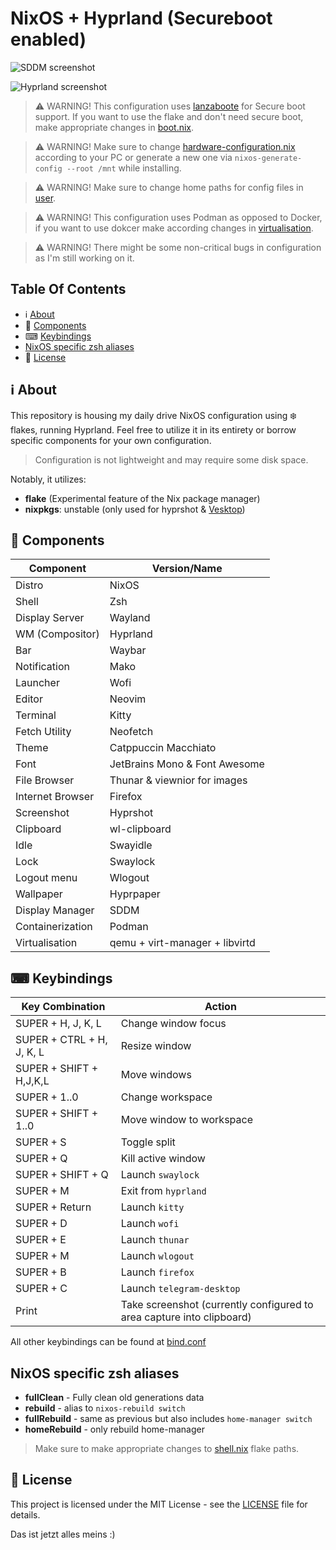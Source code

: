 # NixOS + Hyprland (Secureboot enabled)

![SDDM screenshot](./images/sddm.png)

![Hyprland screenshot](./images/image_2024-03-29_11-24-54.png)

> ⚠ WARNING! This configuration uses [lanzaboote](https://github.com/nix-community/lanzaboote) for Secure boot support. If you want to use the flake and don't need secure boot, make appropriate changes in [boot.nix](./system/boot.nix).

> ⚠ WARNING! Make sure to change [hardware-configuration.nix](./system/hardware-configuration.nix) according to your PC or generate a new one via `nixos-generate-config --root /mnt` while installing.

> ⚠ WARNING! Make sure to change home paths for config files in [user](./home/config).

> ⚠ WARNING! This configuration uses Podman as opposed to Docker, if you want to use dokcer make according changes in [virtualisation](./system/modules/virtualisation.nix).

> ⚠ WARNING! There might be some non-critical bugs in configuration as I'm still working on it.

## Table Of Contents

- ℹ [About](#-about)
- 🔧 [Components](#-components)
- ⌨ [Keybindings](#-keybindings)
- [NixOS specific zsh aliases](#-nixos-specific-zsh-aliases)
- 📖 [License](#-license)

## ℹ About

This repository is housing my daily drive NixOS configuration using ❄️ flakes, running Hyprland. Feel free to utilize it in its entirety or borrow specific components for your own configuration.

> Configuration is not lightweight and may require some disk space.

Notably, it utilizes:

- **flake** (Experimental feature of the Nix package manager)
- **nixpkgs**: unstable (only used for hyprshot & [Vesktop](https://github.com/Vencord/Vesktop))

## 🔧 Components

| Component        | Version/Name                   |
| ---------------- | ------------------------------ |
| Distro           | NixOS                          |
| Shell            | Zsh                            |
| Display Server   | Wayland                        |
| WM (Compositor)  | Hyprland                       |
| Bar              | Waybar                         |
| Notification     | Mako                           |
| Launcher         | Wofi                           |
| Editor           | Neovim                         |
| Terminal         | Kitty                          |
| Fetch Utility    | Neofetch                       |
| Theme            | Catppuccin Macchiato           |
| Font             | JetBrains Mono & Font Awesome  |
| File Browser     | Thunar & viewnior for images   |
| Internet Browser | Firefox                        |
| Screenshot       | Hyprshot                       |
| Clipboard        | wl-clipboard                   |
| Idle             | Swayidle                       |
| Lock             | Swaylock                       |
| Logout menu      | Wlogout                        |
| Wallpaper        | Hyprpaper                      |
| Display Manager  | SDDM                           |
| Containerization | Podman                         |
| Virtualisation   | qemu + virt-manager + libvirtd |

## ⌨ Keybindings

| Key Combination           | Action                                                                |
| ------------------------- | --------------------------------------------------------------------- |
| SUPER + H, J, K, L        | Change window focus                                                   |
| SUPER + CTRL + H, J, K, L | Resize window                                                         |
| SUPER + SHIFT + H,J,K,L   | Move windows                                                          |
| SUPER + 1..0              | Change workspace                                                      |
| SUPER + SHIFT + 1..0      | Move window to workspace                                              |
| SUPER + S                 | Toggle split                                                          |
| SUPER + Q                 | Kill active window                                                    |
| SUPER + SHIFT + Q         | Launch `swaylock`                                                     |
| SUPER + M                 | Exit from `hyprland`                                                  |
| SUPER + Return            | Launch `kitty`                                                        |
| SUPER + D                 | Launch `wofi`                                                         |
| SUPER + E                 | Launch `thunar`                                                       |
| SUPER + M                 | Launch `wlogout`                                                      |
| SUPER + B                 | Launch `firefox`                                                      |
| SUPER + C                 | Launch `telegram-desktop`                                             |
| Print                     | Take screenshot (currently configured to area capture into clipboard) |

All other keybindings can be found at [bind.conf](./home/config/hypr/bind.conf)

## NixOS specific zsh aliases

- **fullClean** - Fully clean old generations data
- **rebuild** - alias to `nixos-rebuild switch`
- **fullRebuild** - same as previous but also includes `home-manager switch`
- **homeRebuild** - only rebuild home-manager

> Make sure to make appropriate changes to [shell.nix](./home/user/shell.nix) flake paths.

## 📖 License

This project is licensed under the MIT License - see the [LICENSE](LICENSE) file for details.

Das ist jetzt alles meins :)
